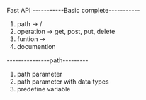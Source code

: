 Fast API
-----------Basic complete----------- 
01. path -> /
02. operation -> get, post, put, delete
03. funtion ->
04. documention 

---------------path---------
01. path parameter 
02. path parameter with data types
03. predefine variable 

